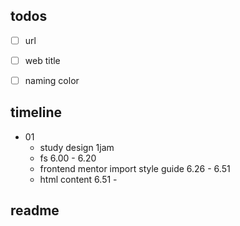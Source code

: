 ## todos
- [ ] url
- [ ] web title

- [ ] naming color

## timeline
- 01
     - study design 1jam
     - fs 6.00 - 6.20
     - frontend mentor import style guide 6.26 - 6.51
     - html content 6.51 - 


## readme
